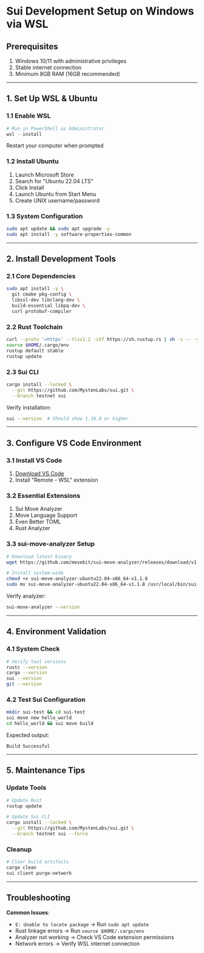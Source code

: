 
# Sui Development Setup on Windows via WSL

## Prerequisites
1. Windows 10/11 with administrative privileges
2. Stable internet connection
3. Minimum 8GB RAM (16GB recommended)

---

## 1. Set Up WSL & Ubuntu

### 1.1 Enable WSL
```powershell
# Run in PowerShell as Administrator
wsl --install
```
Restart your computer when prompted

### 1.2 Install Ubuntu
1. Launch Microsoft Store
2. Search for "Ubuntu 22.04 LTS"
3. Click Install
4. Launch Ubuntu from Start Menu
5. Create UNIX username/password

### 1.3 System Configuration
```bash
sudo apt update && sudo apt upgrade -y
sudo apt install -y software-properties-common
```

---

## 2. Install Development Tools

### 2.1 Core Dependencies
```bash
sudo apt install -y \
  git cmake pkg-config \
  libssl-dev libclang-dev \
  build-essential libpq-dev \
  curl protobuf-compiler
```

### 2.2 Rust Toolchain
```bash
curl --proto '=https' --tlsv1.2 -sSf https://sh.rustup.rs | sh -s -- -y
source $HOME/.cargo/env
rustup default stable
rustup update
```

### 2.3 Sui CLI
```bash
cargo install --locked \
  --git https://github.com/MystenLabs/sui.git \
  --branch testnet sui
```

Verify installation:
```bash
sui --version  # Should show 1.18.0 or higher
```

---

## 3. Configure VS Code Environment

### 3.1 Install VS Code
1. [Download VS Code](https://code.visualstudio.com/)
2. Install "Remote - WSL" extension

### 3.2 Essential Extensions
1. Sui Move Analyzer
2. Move Language Support
3. Even Better TOML
4. Rust Analyzer

### 3.3 sui-move-analyzer Setup
```bash
# Download latest binary
wget https://github.com/movebit/sui-move-analyzer/releases/download/v1.1.8/sui-move-analyzer-ubuntu22.04-x86_64-v1.1.8

# Install system-wide
chmod +x sui-move-analyzer-ubuntu22.04-x86_64-v1.1.8
sudo mv sui-move-analyzer-ubuntu22.04-x86_64-v1.1.8 /usr/local/bin/sui-move-analyzer
```

Verify analyzer:
```bash
sui-move-analyzer --version
```

---

## 4. Environment Validation

### 4.1 System Check
```bash
# Verify tool versions
rustc --version
cargo --version
sui --version
git --version
```

### 4.2 Test Sui Configuration
```bash
mkdir sui-test && cd sui-test
sui move new hello_world
cd hello_world && sui move build
```

Expected output:
```
Build Successful
```

---

## 5. Maintenance Tips

### Update Tools
```bash
# Update Rust
rustup update

# Update Sui CLI
cargo install --locked \
  --git https://github.com/MystenLabs/sui.git \
  --branch testnet sui --force
```

### Cleanup
```bash
# Clear build artifacts
cargo clean
sui client purge-network
```

---

## Troubleshooting

**Common Issues**:
- `E: Unable to locate package` → Run `sudo apt update`
- Rust linkage errors → Run `source $HOME/.cargo/env`
- Analyzer not working → Check VS Code extension permissions
- Network errors → Verify WSL internet connection

